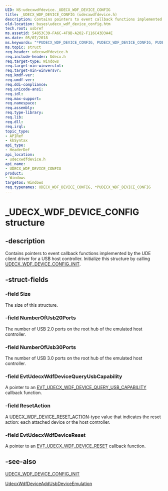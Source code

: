 ```yaml
---
UID: NS:udecxwdfdevice._UDECX_WDF_DEVICE_CONFIG
title: _UDECX_WDF_DEVICE_CONFIG (udecxwdfdevice.h)
description: Contains pointers to event callback functions implemented by the UDE client driver for a USB host controller. Initialize this structure by calling UDECX_WDF_DEVICE_CONFIG_INIT.
old-location: buses\udecx_wdf_device_config.htm
tech.root: usbref
ms.assetid: 54853C39-FA6C-4F9B-A202-F116C43D3A4E
ms.date: 05/07/2018
ms.keywords: "*PUDECX_WDF_DEVICE_CONFIG, PUDECX_WDF_DEVICE_CONFIG, PUDECX_WDF_DEVICE_CONFIG structure pointer [Buses], UDECX_WDF_DEVICE_CONFIG, UDECX_WDF_DEVICE_CONFIG structure [Buses], _UDECX_WDF_DEVICE_CONFIG, buses.udecx_wdf_device_config, udecxwdfdevice/PUDECX_WDF_DEVICE_CONFIG, udecxwdfdevice/UDECX_WDF_DEVICE_CONFIG"
ms.topic: struct
req.header: udecxwdfdevice.h
req.include-header: Udecx.h
req.target-type: Windows
req.target-min-winverclnt: 
req.target-min-winversvr: 
req.kmdf-ver: 
req.umdf-ver: 
req.ddi-compliance: 
req.unicode-ansi: 
req.idl: 
req.max-support: 
req.namespace: 
req.assembly: 
req.type-library: 
req.lib: 
req.dll: 
req.irql: 
topic_type:
- APIRef
- kbSyntax
api_type:
- HeaderDef
api_location:
- udecxwdfdevice.h
api_name:
- UDECX_WDF_DEVICE_CONFIG
product:
- Windows
targetos: Windows
req.typenames: UDECX_WDF_DEVICE_CONFIG, *PUDECX_WDF_DEVICE_CONFIG
---
```


# _UDECX_WDF_DEVICE_CONFIG structure


## -description


Contains pointers to event callback functions implemented by the UDE client driver for a USB host controller. Initialize this structure by calling <a href="https://docs.microsoft.com/windows-hardware/drivers/ddi/content/udecxwdfdevice/nf-udecxwdfdevice-udecx_wdf_device_config_init">UDECX_WDF_DEVICE_CONFIG_INIT</a>.


## -struct-fields




### -field Size

The size of this structure.


### -field NumberOfUsb20Ports

The number of USB 2.0 ports on the root hub of the emulated host controller.


### -field NumberOfUsb30Ports

The number of USB 3.0 ports on the root hub of the emulated host controller.


### -field EvtUdecxWdfDeviceQueryUsbCapability

A pointer to an <a href="https://docs.microsoft.com/windows-hardware/drivers/ddi/content/udecxwdfdevice/nc-udecxwdfdevice-evt_udecx_wdf_device_query_usb_capability">EVT_UDECX_WDF_DEVICE_QUERY_USB_CAPABILITY</a> callback function.


### -field ResetAction

A <a href="https://docs.microsoft.com/windows-hardware/drivers/ddi/content/udecxwdfdevice/ne-udecxwdfdevice-_udecx_wdf_device_reset_action">UDECX_WDF_DEVICE_RESET_ACTION</a>-type value that indicates the reset action: each attached device or the host controller.


### -field EvtUdecxWdfDeviceReset

A pointer to an <a href="https://docs.microsoft.com/windows-hardware/drivers/ddi/content/udecxwdfdevice/nc-udecxwdfdevice-evt_udecx_wdf_device_reset">EVT_UDECX_WDF_DEVICE_RESET</a> callback function.


## -see-also




<a href="https://docs.microsoft.com/windows-hardware/drivers/ddi/content/udecxwdfdevice/nf-udecxwdfdevice-udecx_wdf_device_config_init">UDECX_WDF_DEVICE_CONFIG_INIT</a>



<a href="https://docs.microsoft.com/windows-hardware/drivers/ddi/content/udecxwdfdevice/nf-udecxwdfdevice-udecxwdfdeviceaddusbdeviceemulation">UdecxWdfDeviceAddUsbDeviceEmulation</a>
 

 

